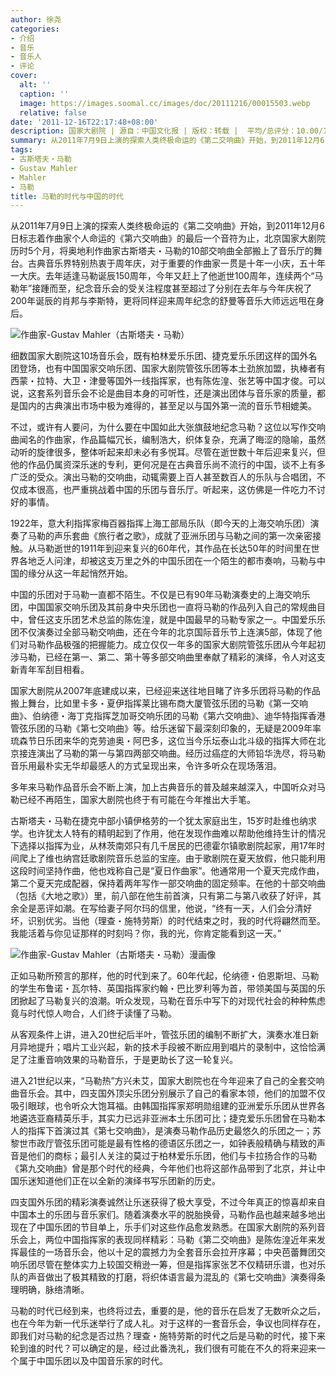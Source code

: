 ```yaml
---
author: 徐尧
categories:
- 介绍
- 音乐
- 音乐人
- 评论
cover:
  alt: ''
  caption: ''
  image: https://images.soomal.cc/images/doc/20111216/00015503.webp
  relative: false
date: '2011-12-16T22:17:48+08:00'
description: 国家大剧院 | 源自：中国文化报 | 版权：转载 |  平均/总评分：10.00/10
summary: 从2011年7月9日上演的探索人类终极命运的《第二交响曲》开始，到2011年12月6日标志着作曲家个人命运的《第六交响曲》的最后一个音符为止，北京国家大剧院历时5个月，将奥地利作曲家古斯塔夫・马勒的10部交响曲全部搬上了音乐厅的舞台。古典音乐界特别热衷于周年庆，对于重要的作曲家一贯是十年一小庆，五十年一大庆。去年适逢马勒诞辰150周年，今年又赶上了他逝世100周年……
tags:
- 古斯塔夫・马勒
- Gustav Mahler
- Mahler
- 马勒
title: 马勒的时代与中国的时代
---
```


从2011年7月9日上演的探索人类终极命运的《第二交响曲》开始，到2011年12月6日标志着作曲家个人命运的《第六交响曲》的最后一个音符为止，北京国家大剧院历时5个月，将奥地利作曲家古斯塔夫・马勒的10部交响曲全部搬上了音乐厅的舞台。古典音乐界特别热衷于周年庆，对于重要的作曲家一贯是十年一小庆，五十年一大庆。去年适逢马勒诞辰150周年，今年又赶上了他逝世100周年，连续两个“马勒年”接踵而至，纪念音乐会的受关注程度甚至超过了分别在去年与今年庆祝了200年诞辰的肖邦与李斯特，更将同样迎来周年纪念的舒曼等音乐大师远远甩在身后。

![作曲家-Gustav Mahler（古斯塔夫・马勒）](https://images.soomal.cc/images/doc/20111216/00015503.webp)





细数国家大剧院这10场音乐会，既有柏林爱乐乐团、捷克爱乐乐团这样的国外名团登场，也有中国国家交响乐团、国家大剧院管弦乐团等本土劲旅加盟，执棒者有西蒙・拉特、大卫・津曼等国外一线指挥家，也有陈佐湟、张艺等中国才俊。可以说，这套系列音乐会不论是曲目本身的可听性，还是演出团体与音乐家的质量，都是国内的古典演出市场中极为难得的，甚至足以与国外第一流的音乐节相媲美。

不过，或许有人要问，为什么要在中国如此大张旗鼓地纪念马勒？这位以写作交响曲闻名的作曲家，作品篇幅冗长，编制浩大，织体复杂，充满了晦涩的隐喻，虽然动听的旋律很多，整体听起来却未必有多悦耳。尽管在逝世数十年后迎来复兴，但他的作品仍属资深乐迷的专利，更何况是在古典音乐尚不流行的中国，谈不上有多广泛的受众。演出马勒的交响曲，动辄需要上百人甚至数百人的乐队与合唱团，不仅成本很高，也严重挑战着中国的乐团与音乐厅。听起来，这仿佛是一件吃力不讨好的事情。

1922年，意大利指挥家梅百器指挥上海工部局乐队（即今天的上海交响乐团）演奏了马勒的声乐套曲《旅行者之歌》，成就了亚洲乐团与马勒之间的第一次亲密接触。从马勒逝世的1911年到迎来复兴的60年代，其作品在长达50年的时间里在世界各地乏人问津，却被这支万里之外的中国乐团在一个陌生的都市奏响，马勒与中国的缘分从这一年起悄然开始。

中国的乐团对于马勒一直都不陌生。不仅是已有90年马勒演奏史的上海交响乐团，中国国家交响乐团及其前身中央乐团也一直将马勒的作品列入自己的常规曲目中，曾任这支乐团艺术总监的陈佐湟，就是中国最早的马勒专家之一。中国爱乐乐团不仅演奏过全部马勒交响曲，还在今年的北京国际音乐节上连演5部，体现了他们对马勒作品极强的把握能力。成立仅仅一年多的国家大剧院管弦乐团从今年起初涉马勒，已经在第一、第二、第十等多部交响曲里奉献了精彩的演绎，令人对这支新青年军刮目相看。

国家大剧院从2007年底建成以来，已经迎来送往地目睹了许多乐团将马勒的作品搬上舞台，比如里卡多・夏伊指挥莱比锡布商大厦管弦乐团的马勒《第一交响曲》、伯纳德・海丁克指挥芝加哥交响乐团的马勒《第六交响曲》、迪华特指挥香港管弦乐团的马勒《第七交响曲》等。给乐迷留下最深刻印象的，无疑是2009年率琉森节日乐团来华的克劳迪奥・阿巴多，这位当今乐坛泰山北斗级的指挥大师在北京接连演出了马勒的第一与第四两部交响曲。经历过癌症的大师铅华洗尽，将马勒音乐用最朴实无华却最感人的方式呈现出来，令许多听众在现场落泪。

多年来马勒作品音乐会不断上演，加上古典音乐的普及越来越深入，中国听众对马勒已经不再陌生，国家大剧院也终于有可能在今年推出大手笔。

古斯塔夫・马勒在捷克中部小镇伊格劳的一个犹太家庭出生，15岁时赴维也纳求学。也许犹太人特有的精明起到了作用，他在发现作曲难以帮助他维持生计的情况下选择以指挥为业，从林茨南郊只有几千居民的巴德霍尔镇歌剧院起家，用17年时间爬上了维也纳宫廷歌剧院音乐总监的宝座。由于歌剧院在夏天放假，他只能利用这段时间坚持作曲，他也戏称自己是“夏日作曲家”。他通常用一个夏天完成作曲，第二个夏天完成配器，保持着两年写作一部交响曲的固定频率。在他的十部交响曲（包括《大地之歌》）里，前八部在他生前首演，只有第二与第八收获了好评，其余全是恶评如潮。在写给妻子阿尔玛的信里，他说，“终有一天，人们会分清好坏，识别优劣。当他（理查・施特劳斯）的时代结束之时，我的时代将翩然而至。我能活着与你见证那样的时刻吗？你，我的光，你肯定能看到这一天。”

![作曲家-Gustav Mahler（古斯塔夫・马勒）漫画像](https://images.soomal.cc/images/doc/20111216/00015504.webp)





正如马勒所预言的那样，他的时代到来了。60年代起，伦纳德・伯恩斯坦、马勒的学生布鲁诺・瓦尔特、英国指挥家约翰・巴比罗利等为首，带领美国与英国的乐团掀起了马勒复兴的浪潮。听众发现，马勒在音乐中写下的对现代社会的种种焦虑竟与时代惊人吻合，人们终于读懂了马勒。

从客观条件上讲，进入20世纪后半叶，管弦乐团的编制不断扩大，演奏水准日新月异地提升；唱片工业兴起，新的技术手段被不断应用到唱片的录制中，这恰恰满足了注重音响效果的马勒音乐，于是更助长了这一轮复兴。

进入21世纪以来，“马勒热”方兴未艾，国家大剧院也在今年迎来了自己的全套交响曲音乐会。其中，四支国外顶尖乐团分别展示了自己的看家本领，他们的加盟不仅吸引眼球，也令听众大饱耳福。由韩国指挥家郑明勋组建的亚洲爱乐乐团从世界各地遴选亚裔精英乐手，其实力已远非亚洲本土乐团可比；捷克爱乐乐团曾在马勒本人的指挥下首演过其《第七交响曲》，是演奏马勒作品历史最悠久的乐团之一；苏黎世市政厅管弦乐团可能是最有性格的德语区乐团之一，如钟表般精确与精致的声音是他们的商标；最引人关注的莫过于柏林爱乐乐团，他们与卡拉扬合作的马勒《第九交响曲》曾是那个时代的经典，今年他们也将这部作品带到了北京，并让中国乐迷知道他们正在以全新的演绎书写乐团新的历史。

四支国外乐团的精彩演奏诚然让乐迷获得了极大享受，不过今年真正的惊喜却来自中国本土的乐团与音乐家们。随着演奏水平的脱胎换骨，马勒作品也越来越多地出现在了中国乐团的节目单上，乐手们对这些作品愈发熟悉。在国家大剧院的系列音乐会上，两位中国指挥家的表现同样精彩：马勒《第二交响曲》是陈佐湟近年来发挥最佳的一场音乐会，他以十足的震撼力为全套音乐会拉开序幕；中央芭蕾舞团交响乐团尽管在整体实力上较国交稍逊一筹，但是指挥家张艺不仅精研乐谱，也对乐队的声音做出了极其精致的打磨，将织体语言最为混乱的《第七交响曲》演奏得条理明确，脉络清晰。

马勒的时代已经到来，也终将过去，重要的是，他的音乐在启发了无数听众之后，也在今年为新一代乐迷举行了成人礼。对于这样的一套音乐会，争议也同样存在，即我们对马勒的纪念是否过热？理查・施特劳斯的时代之后是马勒的时代，接下来轮到谁的时代？可以确定的是，经过此番洗礼，我们很有可能在不久的将来迎来一个属于中国乐团以及中国音乐家的时代。